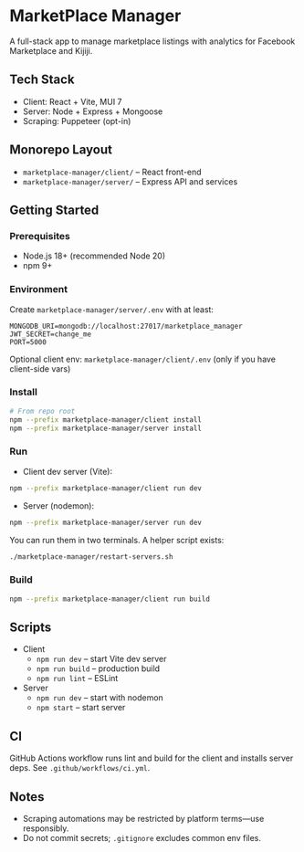 # MarketPlace Manager

A full-stack app to manage marketplace listings with analytics for Facebook Marketplace and Kijiji.

## Tech Stack

- Client: React + Vite, MUI 7
- Server: Node + Express + Mongoose
- Scraping: Puppeteer (opt-in)

## Monorepo Layout

- `marketplace-manager/client/` – React front-end
- `marketplace-manager/server/` – Express API and services

## Getting Started

### Prerequisites
- Node.js 18+ (recommended Node 20)
- npm 9+

### Environment
Create `marketplace-manager/server/.env` with at least:
```
MONGODB_URI=mongodb://localhost:27017/marketplace_manager
JWT_SECRET=change_me
PORT=5000
```

Optional client env: `marketplace-manager/client/.env` (only if you have client-side vars)

### Install
```bash
# From repo root
npm --prefix marketplace-manager/client install
npm --prefix marketplace-manager/server install
```

### Run
- Client dev server (Vite):
```bash
npm --prefix marketplace-manager/client run dev
```
- Server (nodemon):
```bash
npm --prefix marketplace-manager/server run dev
```

You can run them in two terminals. A helper script exists:
```bash
./marketplace-manager/restart-servers.sh
```

### Build
```bash
npm --prefix marketplace-manager/client run build
```

## Scripts
- Client
  - `npm run dev` – start Vite dev server
  - `npm run build` – production build
  - `npm run lint` – ESLint
- Server
  - `npm run dev` – start with nodemon
  - `npm start` – start server

## CI
GitHub Actions workflow runs lint and build for the client and installs server deps. See `.github/workflows/ci.yml`.

## Notes
- Scraping automations may be restricted by platform terms—use responsibly.
- Do not commit secrets; `.gitignore` excludes common env files.
